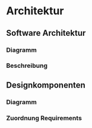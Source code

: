 # Architektur

## Software Architektur

### Diagramm



### Beschreibung

## Designkomponenten

### Diagramm

### Zuordnung Requirements
